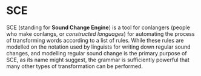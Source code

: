 # SCE

SCE (standing for **Sound Change Engine**) is a tool for conlangers (people who make conlangs, or _constructed languages_) for automating the process of transforming words according to a list of rules. While these rules are modelled on the notation used by linguists for writing down regular sound changes, and modelling regular sound change is the primary purpose of SCE, as its name might suggest, the grammar is sufficiently powerful that many other types of transformation can be performed.
